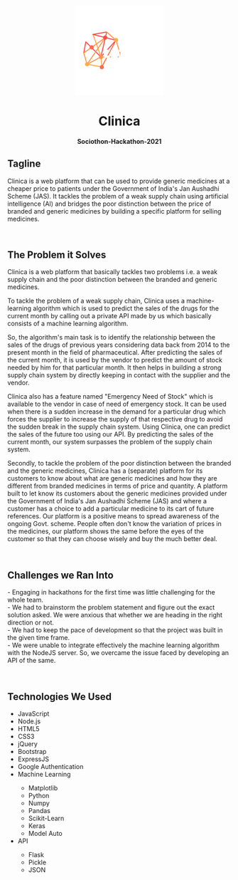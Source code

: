 <div align="center">
<img src="https://github.com/404Enigma/Sociothon-Hackathon-2021/blob/main/Extra/Clinica%20Logo.png">
<h1> Clinica</h1>
<h4>Sociothon-Hackathon-2021</h4>
</div>

<div>
<h2>Tagline</h2>
<p>Clinica is a web platform that can be used to provide generic medicines at a cheaper price to patients under the Government of India's Jan Aushadhi Scheme (JAS). It tackles the problem of a weak supply chain using artificial intelligence (AI) and bridges the poor distinction between the price of branded and generic medicines by building a specific platform for selling medicines.</p>
</div>
&nbsp;
&nbsp;
<div>
<h2>The Problem it Solves</h2>
<p>Clinica is a web platform that basically tackles two problems i.e. a weak supply chain and the poor distinction between the branded and generic medicines. 
</p><p>
To tackle the problem of a weak supply chain, Clinica uses a machine-learning algorithm which is used to predict the sales of the drugs for the current month by calling out a private API made by us which basically consists of a machine learning algorithm. 
</p><p>
So, the algorithm's main task is to identify the relationship between the sales of the drugs of previous years considering data back from 2014 to the present month in the field of pharmaceutical. After predicting the sales of the current month, it is used by the vendor to predict the amount of stock needed by him for that particular month. It then helps in building a strong supply chain system by directly keeping in contact with the supplier and the vendor.
</p><p>
Clinica also has a feature named "Emergency Need of Stock" which is available to the vendor in case of need of emergency stock. It can be used when there is a sudden increase in the demand for a particular drug which forces the supplier to increase the supply of that respective drug to avoid the sudden break in the supply chain system. Using Clinica, one can predict the sales of the future too using our API. By predicting the sales of the current month, our system surpasses the problem of the supply chain system.
</p><p>
Secondly, to tackle the problem of the poor distinction between the branded and the generic medicines, Clinica has a (separate) platform for its customers to know about what are generic medicines and how they are different from branded medicines in terms of price and quantity. A platform built to let know its customers about the generic medicines provided under the Government of India's Jan Aushadhi Scheme (JAS) and where a customer has a choice to add a particular medicine to its cart of future references. Our platform is a positive means to spread awareness of the ongoing Govt. scheme. People often don't know the variation of prices in the medicines, our platform shows the same before the eyes of the customer so that they can choose wisely and buy the much better deal.</p>
</div>
&nbsp;
&nbsp;
<div>
<h2>Challenges we Ran Into</h2>
<p>- Engaging in hackathons for the first time was little challenging for the whole team.
<br>
    - We had to brainstorm the problem statement and figure out the exact solution asked. We were anxious that whether we are heading in the right direction or not.
    <br>
    - We had to keep the pace of development so that the project was built in the given time frame.
    <br>
- We were unable to integrate effectively the machine learning algorithm with the NodeJS server. So, we overcame the issue faced by developing an API of the same.
</p>
</div>
&nbsp;
&nbsp;
<div>
<h2>Technologies We Used</h2>
<ul>
<li>JavaScript</li>
<li>Node.js</li>
<li>HTML5</li>
<li>CSS3</li>
<li>jQuery</li>
<li>Bootstrap</li>
<li>ExpressJS</li>
<li>Google Authentication</li>
<li>Machine Learning</li>
<ul>
<li>Matplotlib</li>
<li>Python</li>
<li>Numpy</li>
<li>Pandas</li>
<li>Scikit-Learn</li>
<li>Keras</li>
<li>Model Auto</li>
</ul>
</li>
<li>API</li>
<ul>
<li>Flask</li>
<li>Pickle</li>
<li>JSON</li>
</ul>
</ul>
</div>
